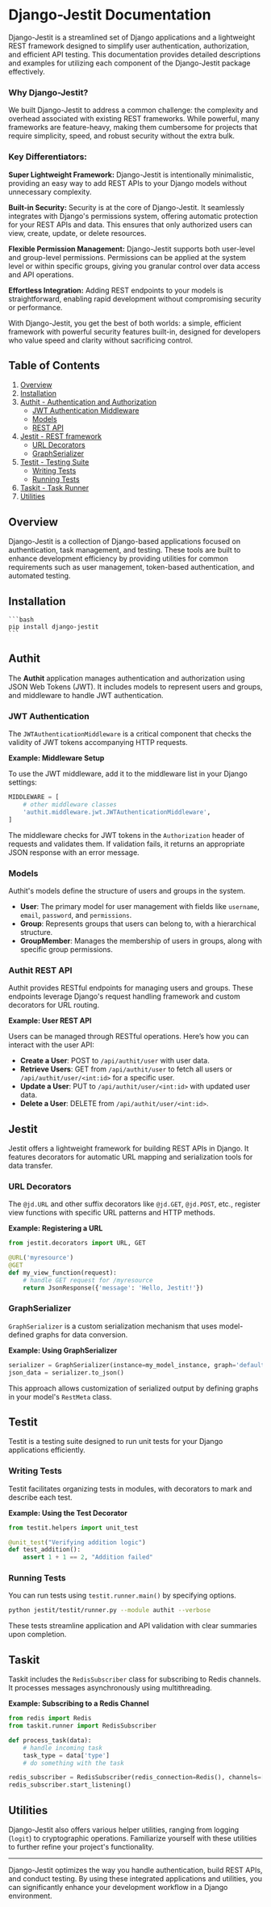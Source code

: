 # Django-Jestit Documentation

Django-Jestit is a streamlined set of Django applications and a lightweight REST framework designed to simplify user authentication, authorization, and efficient API testing. This documentation provides detailed descriptions and examples for utilizing each component of the Django-Jestit package effectively.

### Why Django-Jestit?

We built Django-Jestit to address a common challenge: the complexity and overhead associated with existing REST frameworks. While powerful, many frameworks are feature-heavy, making them cumbersome for projects that require simplicity, speed, and robust security without the extra bulk.

### Key Differentiators:

**Super Lightweight Framework:** Django-Jestit is intentionally minimalistic, providing an easy way to add REST APIs to your Django models without unnecessary complexity.

**Built-in Security:** Security is at the core of Django-Jestit. It seamlessly integrates with Django's permissions system, offering automatic protection for your REST APIs and data. This ensures that only authorized users can view, create, update, or delete resources.

**Flexible Permission Management:** Django-Jestit supports both user-level and group-level permissions. Permissions can be applied at the system level or within specific groups, giving you granular control over data access and API operations.

**Effortless Integration:** Adding REST endpoints to your models is straightforward, enabling rapid development without compromising security or performance.

With Django-Jestit, you get the best of both worlds: a simple, efficient framework with powerful security features built-in, designed for developers who value speed and clarity without sacrificing control.

## Table of Contents

1. [Overview](#overview)
2. [Installation](#installation)
3. [Authit - Authentication and Authorization](#authit)
   - [JWT Authentication Middleware](#jwt-authentication)
   - [Models](#models)
   - [REST API](#authit-rest-api)
4. [Jestit - REST framework](#jestit)
   - [URL Decorators](#url-decorators)
   - [GraphSerializer](#graphserializer)
5. [Testit - Testing Suite](#testit)
   - [Writing Tests](#writing-tests)
   - [Running Tests](#running-tests)
6. [Taskit - Task Runner](#taskit)
7. [Utilities](#utilities)

## Overview

Django-Jestit is a collection of Django-based applications focused on authentication, task management, and testing. These tools are built to enhance development efficiency by providing utilities for common requirements such as user management, token-based authentication, and automated testing.

## Installation

    ```bash
    pip install django-jestit
    ```

## Authit

The **Authit** application manages authentication and authorization using JSON Web Tokens (JWT). It includes models to represent users and groups, and middleware to handle JWT authentication.

### JWT Authentication

The `JWTAuthenticationMiddleware` is a critical component that checks the validity of JWT tokens accompanying HTTP requests.

**Example: Middleware Setup**

To use the JWT middleware, add it to the middleware list in your Django settings:

```python
MIDDLEWARE = [
    # other middleware classes
    'authit.middleware.jwt.JWTAuthenticationMiddleware',
]
```

The middleware checks for JWT tokens in the `Authorization` header of requests and validates them. If validation fails, it returns an appropriate JSON response with an error message.

### Models

Authit's models define the structure of users and groups in the system.

- **User**: The primary model for user management with fields like `username`, `email`, `password`, and `permissions`.
- **Group**: Represents groups that users can belong to, with a hierarchical structure.
- **GroupMember**: Manages the membership of users in groups, along with specific group permissions.

### Authit REST API

Authit provides RESTful endpoints for managing users and groups. These endpoints leverage Django's request handling framework and custom decorators for URL routing.

**Example: User REST API**

Users can be managed through RESTful operations. Here’s how you can interact with the user API:

- **Create a User**: POST to `/api/authit/user` with user data.
- **Retrieve Users**: GET from `/api/authit/user` to fetch all users or `/api/authit/user/<int:id>` for a specific user.
- **Update a User**: PUT to `/api/authit/user/<int:id>` with updated user data.
- **Delete a User**: DELETE from `/api/authit/user/<int:id>`.

## Jestit

Jestit offers a lightweight framework for building REST APIs in Django. It features decorators for automatic URL mapping and serialization tools for data transfer.

### URL Decorators

The `@jd.URL` and other suffix decorators like `@jd.GET`, `@jd.POST`, etc., register view functions with specific URL patterns and HTTP methods.

**Example: Registering a URL**

```python
from jestit.decorators import URL, GET

@URL('myresource')
@GET
def my_view_function(request):
    # handle GET request for /myresource
    return JsonResponse({'message': 'Hello, Jestit!'})
```

### GraphSerializer

`GraphSerializer` is a custom serialization mechanism that uses model-defined graphs for data conversion.

**Example: Using GraphSerializer**

```python
serializer = GraphSerializer(instance=my_model_instance, graph='default')
json_data = serializer.to_json()
```

This approach allows customization of serialized output by defining graphs in your model's `RestMeta` class.

## Testit

Testit is a testing suite designed to run unit tests for your Django applications efficiently.

### Writing Tests

Testit facilitates organizing tests in modules, with decorators to mark and describe each test.

**Example: Using the Test Decorator**

```python
from testit.helpers import unit_test

@unit_test("Verifying addition logic")
def test_addition():
    assert 1 + 1 == 2, "Addition failed"
```

### Running Tests

You can run tests using `testit.runner.main()` by specifying options.

```bash
python jestit/testit/runner.py --module authit --verbose
```

These tests streamline application and API validation with clear summaries upon completion.

## Taskit

Taskit includes the `RedisSubscriber` class for subscribing to Redis channels. It processes messages asynchronously using multithreading.

**Example: Subscribing to a Redis Channel**

```python
from redis import Redis
from taskit.runner import RedisSubscriber

def process_task(data):
    # handle incoming task
    task_type = data['type']
    # do something with the task

redis_subscriber = RedisSubscriber(redis_connection=Redis(), channels=['my_channel'])
redis_subscriber.start_listening()
```

## Utilities

Django-Jestit also offers various helper utilities, ranging from logging (`logit`) to cryptographic operations. Familiarize yourself with these utilities to further refine your project's functionality.

---

Django-Jestit optimizes the way you handle authentication, build REST APIs, and conduct testing. By using these integrated applications and utilities, you can significantly enhance your development workflow in a Django environment.
